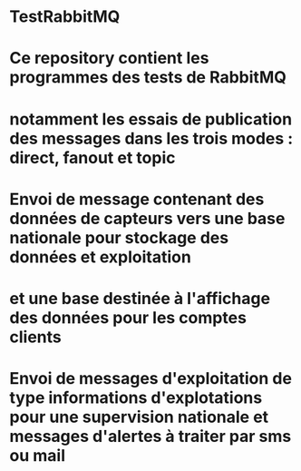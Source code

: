 # TestRabbitMQ
# Ce repository contient les programmes des tests de RabbitMQ 
# notamment les essais de publication des messages dans les trois modes : direct, fanout et topic
# Envoi de message contenant des données de capteurs vers une base nationale pour stockage des données et exploitation
# et une base destinée à l'affichage des données pour les comptes clients
# Envoi de messages d'exploitation de type informations d'explotations pour une supervision nationale et messages d'alertes à traiter par sms ou mail
